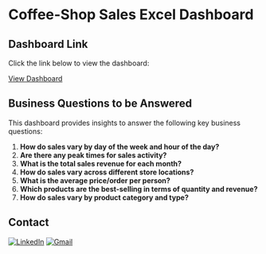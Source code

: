 # Coffee-Shop Sales Excel Dashboard

## Dashboard Link
Click the link below to view the dashboard:

[View Dashboard](https://1drv.ms/x/c/144425d9130148d2/EfH7Met5VvRHlofTOT1-_c0BUxurtzCj28iMdXGLuNuYGA?e=saFll2)

## Business Questions to be Answered
This dashboard provides insights to answer the following key business questions:

1. **How do sales vary by day of the week and hour of the day?**
2. **Are there any peak times for sales activity?**
3. **What is the total sales revenue for each month?**
4. **How do sales vary across different store locations?**
5. **What is the average price/order per person?**
6. **Which products are the best-selling in terms of quantity and revenue?**
7. **How do sales vary by product category and type?**


## Contact

<a href="https://www.linkedin.com/in/imanezatfar"><img src="https://img.icons8.com/color/48/000000/linkedin.png" alt="LinkedIn"/></a>
<a href="mailto:iman.ezatfar89@gmail.com"><img src="https://img.icons8.com/color/48/000000/gmail.png" alt="Gmail"/></a>
